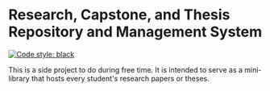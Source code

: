 # Research, Capstone, and Thesis Repository and Management System

[![Code style: black](https://img.shields.io/badge/code%20style-black-000000.svg)](https://github.com/psf/black)

This is a side project to do during free time. It is intended to serve as a mini-library that hosts every student's research papers or theses.